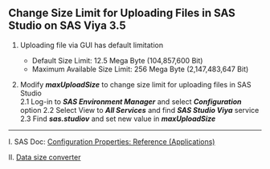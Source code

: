 ## Change Size Limit for Uploading Files in SAS Studio on SAS Viya 3.5

1. Uploading file via GUI has default limitation
   - Default Size Limit:  12.5 Mega Byte (104,857,600 Bit)
   - Maximum Available Size Limit:  256 Mega Byte (2,147,483,647 Bit)
   
2. Modify ***maxUploadSize*** to change size limit for uploading files in SAS Studio   
   2.1  Log-in to ***SAS Environment Manager*** and select ***Configuration*** option
   2.2  Select View to ***All Services*** and find ***SAS Studio Viya*** service
   2.3  Find ***sas.studiov*** and set new value in ***maxUploadSize***

---

I. SAS Doc: [Configuration Properties: Reference (Applications)](https://go.documentation.sas.com/doc/en/calcdc/3.5/calconfig/n08025sasconfiguration0admin.htm)

II. [Data size converter](https://convertlive.com/c/convert/data-size)
